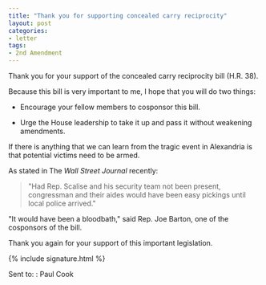```yaml
---
title: "Thank you for supporting concealed carry reciprocity"
layout: post
categories:
- letter
tags:
- 2nd Amendment
---
```


Thank you for your support of the concealed carry reciprocity bill (H.R. 38).

Because this bill is very important to me, I hope that you will do two things:

- Encourage your fellow members to cosponsor this bill.

- Urge the House leadership to take it up and pass it without weakening amendments.

If there is anything that we can learn from the tragic event in Alexandria is that potential victims need to be armed.

As stated in The *Wall Street Journal* recently:

> "Had Rep. Scalise and his security team not been present, congressman and their aides would have been easy pickings until local police arrived."

"It would have been a bloodbath," said Rep. Joe Barton, one of the cosponsors of the bill.

Thank you again for your support of this important legislation.

{% include signature.html %}

Sent to:
: Paul Cook
